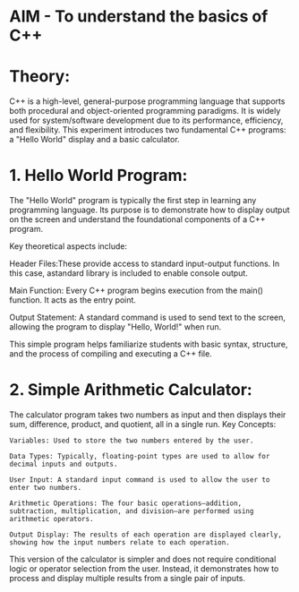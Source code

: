# AIM - To understand the basics of C++


# Theory:

C++ is a high-level, general-purpose 
programming language that supports both procedural and object-oriented 
programming paradigms. It is widely used for system/software development
 due to its performance, efficiency, and flexibility. This experiment 
introduces two fundamental C++ programs: a "Hello World" display and a 
basic calculator.


# 1. Hello World Program:


The "Hello World" program is 
typically the first step in learning any programming language. Its 
purpose is to demonstrate how to display output on the screen and 
understand the foundational components of a C++ program.


Key theoretical aspects include:

  Header Files:These provide access to standard input-output functions. In this case, astandard library is included to enable console output.

  Main Function: Every C++ program begins execution from the main() function. It acts as the entry point.

  Output Statement: A standard command is used to send text to the screen, allowing the program to display "Hello, World!" when run.


This simple program helps 
familiarize students with basic syntax, structure, and the process of 
compiling and executing a C++ file.


# 2. Simple Arithmetic Calculator:

The calculator program takes two numbers as input and then displays their sum, difference, product, and quotient, all in a single run.
Key Concepts:

    Variables: Used to store the two numbers entered by the user.

    Data Types: Typically, floating-point types are used to allow for decimal inputs and outputs.

    User Input: A standard input command is used to allow the user to enter two numbers.

    Arithmetic Operations: The four basic operations—addition, subtraction, multiplication, and division—are performed using arithmetic operators.

    Output Display: The results of each operation are displayed clearly, showing how the input numbers relate to each operation.

This version of the calculator is simpler and does not require conditional logic or operator selection from the user. Instead, it demonstrates how to process and display multiple results from a single pair of inputs.
